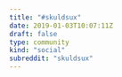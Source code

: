 ```yaml
---
title: "#skuldsux"
date: 2019-01-03T10:07:11Z
draft: false
type: community
kind: "social"
subreddit: "skuldsux"
---
```

